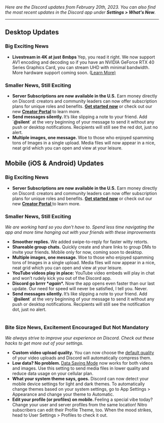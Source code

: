 <div class="column-4 w-col w-col-8 w-col-stack">
    <div id="heading-1" class="rich-wrapper">
        <div class="blog-post-content w-richtext">
            <p><em>Here are the Discord&nbsp;updates from February 20th, 2023. You can also find the most recent updates in the Discord app under </em><strong><em>Settings &gt; What's New</em></strong><em>.</em></p>
            <div class="w-embed">
                <hr class="hr-style">
            </div>
            <h2>Desktop Updates</h2>
            <h3><strong>Big Exciting News</strong></h3>
            <ul role="list">
                <li>‍<strong>Livestream in 4K at just 8mbps </strong>Yep, you read it right. We now support AV1 encoding and decoding so if you have an NVIDIA GeForce RTX 40 Series Graphics Card, you can stream UHD with minimal bandwidth. More hardware support coming soon. (<a href="https://support.discord.com/hc/en-us/articles/12158692510743">Learn More)</a></li>
            </ul>
            <h3><strong>Smaller News, Still Exciting</strong></h3>
            <ul role="list">
                <li>‍<strong>Server Subscriptions are now available in the U.S.</strong> Earn money directly on Discord: creators and community leaders can now offer subscription plans for unique roles and benefits. <a href="https://discord.com/guilds/settings/role-subscriptions?feature=server-subscriptions-onboarding"><strong>Get started now</strong></a><strong> </strong>or check out our new <a href="https://discord.com/creators?utm_source=changelog"><strong>Creator Portal</strong></a> to learn more.&nbsp;<strong>‍</strong></li>
                <li><strong>Send messages silently. </strong>It’s like slipping a note to your friend. Add `<strong>@silent</strong>` at the very beginning of your message to send it without any push or desktop notifications. Recipients will still see the red dot, just no alert.</li>
                <li>‍<strong>Multiple images, one message. </strong>Woe to those who enjoyed spamming tons of Images in a single upload. Media files will now appear in a nice, neat grid which you can open and view at your leisure.</li>
            </ul>
        </div>
    </div>
    <div class="btn-wrapper w-condition-invisible"><a href="#" class="btn-blog w-dyn-bind-empty w-button"></a></div>
    <div id="heading-2" class="rich-wrapper">
        <div class="blog-post-content w-richtext">
            <h2>Mobile (iOS &amp; Android)&nbsp;Updates</h2>
            <h3><strong>Big Exciting News</strong></h3>
            <ul role="list">
                <li>‍<strong>Server Subscriptions are now available in the U.S.</strong> Earn money directly on Discord: creators and community leaders can now offer subscription plans for unique roles and benefits. <a href="https://discord.com/guilds/settings/role-subscriptions?feature=server-subscriptions-onboarding"><strong>Get started now</strong></a><strong> </strong>or check out our new <a href="https://discord.com/creators?utm_source=changelog"><strong>Creator Portal</strong> </a>to learn more.&nbsp;</li>
            </ul>
            <h3><strong>Smaller News, Still Exciting</strong></h3>
            <p><em>We are working hard so you don't have to. Spend less time navigating the app and more time hanging out with your friends with these improvements</em></p>
            <ul role="list">
                <li>‍<strong>Smoother replies.</strong> We added swipe-to-reply for faster witty retorts.<strong>‍</strong></li>
                <li><strong>Shareable group chats.</strong> Quickly create and share links to group DMs to invite your friends. Mobile only for now, coming soon to desktop. <strong>‍</strong></li>
                <li><strong>Multiple images, one message. </strong>Woe to those who enjoyed spamming tons of Images in a single upload. Media files will now appear in a nice, neat grid which you can open and view at your leisure.&nbsp;<strong>‍</strong></li>
                <li><strong>YouTube videos play in place:</strong> YouTube video embeds will play in chat and won’t rudely kick you out of the Discord app.<strong>‍</strong></li>
                <li><strong>Discord go brrrr *<em>again</em>*.</strong> Now the app opens even faster than our last update. Our need for speed will never be satisfied, I tell you. Never.<strong>‍</strong></li>
                <li><strong>Send messages silently. </strong>It’s like slipping a note to your friend. Add `<strong>@silent</strong>` at the very beginning of your message to send it without any push or desktop notifications. Recipients will still see the notification dot, just no alert.<br><br></li>
            </ul>
            <h3><strong>Bite Size News, Excitement Encouraged But Not Mandatory</strong></h3>
            <p><em>We always strive to improve your experience on Discord. Check out these hacks to get more out of your settings.</em></p>
            <ul role="list">
                <li>‍<strong>Custom video upload quality.</strong> You can now choose the <a href="https://support.discord.com/hc/articles/9665451164951-Video-Upload-Quality-Settings-on-Mobile-FAQ">default quality</a> of your video uploads and Discord will automatically compress them.<strong>‍</strong></li>
                <li><strong>Low data? No problem. </strong><a href="https://support.discord.com/hc/articles/9665451164951-Video-Upload-Quality-Settings-on-Mobile-FAQ">Data Saving Mode</a> now works for both videos and images. Use this setting to send media files in lower quality and reduce data usage on your cellular plan.&nbsp;&nbsp;<strong>‍</strong></li>
                <li><strong>What your system theme says, goes.</strong> Discord can now detect your mobile device settings for light and dark themes. To automatically change themes based on your system settings, go to App Settings &gt; Appearance and change your theme to Automatic.<strong>‍</strong></li>
                <li><strong>Edit your profile (or profiles) on mobile. </strong>Feeling a special vibe today? Change your user and server profiles from the same location! Nitro subscribers can edit their Profile Theme, too. When the mood strikes, head to User Settings &gt; Profiles to check it out.&nbsp;</li>
            </ul>
            <p>‍</p>
        </div>
    </div>
    <div id="heading-3" class="rich-wrapper">
        <div class="blog-post-content w-dyn-bind-empty w-richtext"></div>
    </div>
    <div id="heading-4" class="rich-wrapper">
        <div class="blog-post-content w-dyn-bind-empty w-richtext"></div>
    </div>
    <div id="heading-5" class="rich-wrapper">
        <div class="blog-post-content w-dyn-bind-empty w-richtext"></div>
    </div>
    <div id="heading-6" class="rich-wrapper">
        <div class="blog-post-content w-dyn-bind-empty w-richtext"></div>
    </div>
    <div id="heading-7" class="rich-wrapper">
        <div class="blog-post-content w-dyn-bind-empty w-richtext"></div>
    </div>
    <div id="heading-8" class="rich-wrapper">
        <div class="blog-post-content w-dyn-bind-empty w-richtext"></div>
    </div>
    <div id="heading-9" class="rich-wrapper">
        <div class="blog-post-content w-dyn-bind-empty w-richtext"></div>
    </div>
    <div id="heading-10" class="rich-wrapper">
        <div class="blog-post-content w-dyn-bind-empty w-richtext"></div>
    </div>
</div>